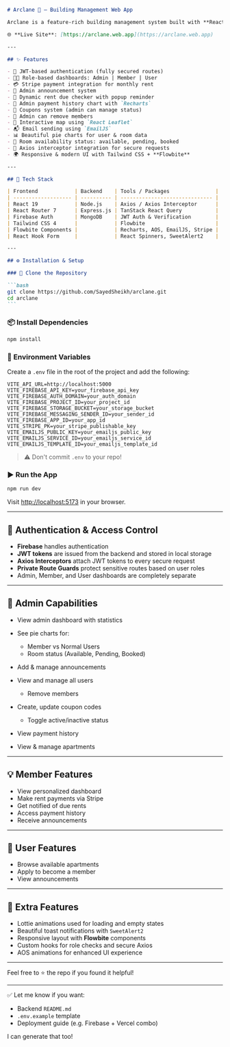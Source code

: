 ````markdown
# Arclane 🏢 – Building Management Web App

Arclane is a feature-rich building management system built with **React**, **Firebase**, **Node.js**, **Express**, **MongoDB**, and **Tailwind CSS** (with **Flowbite**). It offers role-based dashboards and functionality for Admins, Members, and Users — managing apartments, payments, announcements, users, and much more.

🌐 **Live Site**: [https://arclane.web.app](https://arclane.web.app)

---

## ✨ Features

- 🔐 JWT-based authentication (fully secured routes)
- 🧑‍💼 Role-based dashboards: Admin | Member | User
- 💳 Stripe payment integration for monthly rent
- 📣 Admin announcement system
- 📅 Dynamic rent due checker with popup reminder
- 🧾 Admin payment history chart with `Recharts`
- 🎯 Coupons system (admin can manage status)
- 👥 Admin can remove members
- 📍 Interactive map using `React Leaflet`
- 📬 Email sending using `EmailJS`
- 📊 Beautiful pie charts for user & room data
- 🚪 Room availability status: available, pending, booked
- 🔐 Axios interceptor integration for secure requests
- 🌍 Responsive & modern UI with Tailwind CSS + **Flowbite**

---

## 📁 Tech Stack

| Frontend            | Backend    | Tools / Packages               |
| ------------------- | ---------- | ------------------------------ |
| React 19            | Node.js    | Axios / Axios Interceptor      |
| React Router 7      | Express.js | TanStack React Query           |
| Firebase Auth       | MongoDB    | JWT Auth & Verification        |
| Tailwind CSS 4      |            | Flowbite                       |
| Flowbite Components |            | Recharts, AOS, EmailJS, Stripe |
| React Hook Form     |            | React Spinners, SweetAlert2    |

---

## ⚙️ Installation & Setup

### 🔄 Clone the Repository

```bash
git clone https://github.com/SayedSheikh/arclane.git
cd arclane
```
````

### 📦 Install Dependencies

```bash
npm install
```

### 🧪 Environment Variables

Create a `.env` file in the root of the project and add the following:

```env
VITE_API_URL=http://localhost:5000
VITE_FIREBASE_API_KEY=your_firebase_api_key
VITE_FIREBASE_AUTH_DOMAIN=your_auth_domain
VITE_FIREBASE_PROJECT_ID=your_project_id
VITE_FIREBASE_STORAGE_BUCKET=your_storage_bucket
VITE_FIREBASE_MESSAGING_SENDER_ID=your_sender_id
VITE_FIREBASE_APP_ID=your_app_id
VITE_STRIPE_PK=your_stripe_publishable_key
VITE_EMAILJS_PUBLIC_KEY=your_emailjs_public_key
VITE_EMAILJS_SERVICE_ID=your_emailjs_service_id
VITE_EMAILJS_TEMPLATE_ID=your_emailjs_template_id
```

> ⚠️ Don't commit `.env` to your repo!

### ▶️ Run the App

```bash
npm run dev
```

Visit [http://localhost:5173](http://localhost:5173) in your browser.

---

## 🔐 Authentication & Access Control

- **Firebase** handles authentication
- **JWT tokens** are issued from the backend and stored in local storage
- **Axios Interceptors** attach JWT tokens to every secure request
- **Private Route Guards** protect sensitive routes based on user roles
- Admin, Member, and User dashboards are completely separate

---

## 🧠 Admin Capabilities

- View admin dashboard with statistics
- See pie charts for:

  - Member vs Normal Users
  - Room status (Available, Pending, Booked)

- Add & manage announcements
- View and manage all users

  - Remove members

- Create, update coupon codes

  - Toggle active/inactive status

- View payment history
- View & manage apartments

---

## 💡 Member Features

- View personalized dashboard
- Make rent payments via Stripe
- Get notified of due rents
- Access payment history
- Receive announcements

---

## 🌱 User Features

- Browse available apartments
- Apply to become a member
- View announcements

---

## 📌 Extra Features

- Lottie animations used for loading and empty states
- Beautiful toast notifications with `SweetAlert2`
- Responsive layout with **Flowbite** components
- Custom hooks for role checks and secure Axios
- AOS animations for enhanced UI experience

---

Feel free to ⭐️ the repo if you found it helpful!

---

✅ Let me know if you want:

- Backend `README.md`
- `.env.example` template
- Deployment guide (e.g. Firebase + Vercel combo)

I can generate that too!
